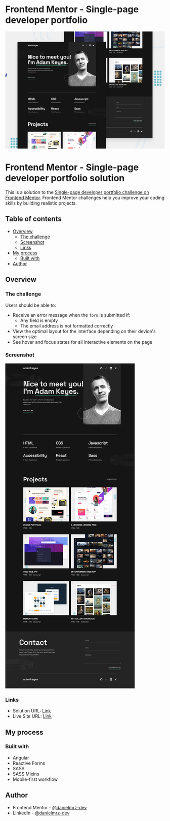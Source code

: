 # Frontend Mentor - Single-page developer portfolio

![Design preview for the Single-page developer portfolio coding challenge](./preview.jpg)

# Frontend Mentor - Single-page developer portfolio solution

This is a solution to the [Single-page developer portfolio challenge on Frontend Mentor](https://www.frontendmentor.io/challenges/singlepage-developer-portfolio-bBVj2ZPi-x). Frontend Mentor challenges help you improve your coding skills by building realistic projects. 

## Table of contents

- [Overview](#overview)
  - [The challenge](#the-challenge)
  - [Screenshot](#screenshot)
  - [Links](#links)
- [My process](#my-process)
  - [Built with](#built-with)
- [Author](#author)

## Overview

### The challenge

Users should be able to:

- Receive an error message when the `form` is submitted if:
  - Any field is empty
  - The email address is not formatted correctly
- View the optimal layout for the interface depending on their device's screen size
- See hover and focus states for all interactive elements on the page

### Screenshot

![](./src/assets/images/screenshot.png)

### Links

- Solution URL: [Link](https://your-solution-url.com)
- Live Site URL: [Link](https://single-page-developer-portfolio-ten.vercel.app/)

## My process

### Built with

- Angular
- Reactive Forms
- SASS
- SASS Mixins
- Mobile-first workflow

## Author

- Frontend Mentor - [@danielmrz-dev](https://www.frontendmentor.io/profile/danielmrz-dev)
- LinkedIn - [@danielmrz-dev](https://www.linkedin.com/in/danielmrz-dev/)